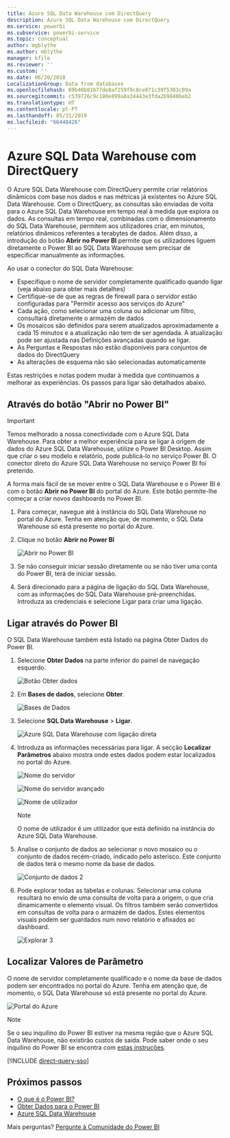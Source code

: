 ```yaml
---
title: Azure SQL Data Warehouse com DirectQuery
description: Azure SQL Data Warehouse com DirectQuery
ms.service: powerbi
ms.subservice: powerbi-service
ms.topic: conceptual
author: mgblythe
ms.author: mblythe
manager: kfile
ms.reviewer: ''
ms.custom: ''
ms.date: 06/20/2018
LocalizationGroup: Data from databases
ms.openlocfilehash: 69b40b81677de8af259f9c8ce871c39f5303c09a
ms.sourcegitcommit: c539726c9c180e899a8a34443e3fda2b9848beb2
ms.translationtype: HT
ms.contentlocale: pt-PT
ms.lasthandoff: 05/31/2019
ms.locfileid: "66448426"
---
```

# <a name="azure-sql-data-warehouse-with-directquery"></a>Azure SQL Data Warehouse com DirectQuery

O Azure SQL Data Warehouse com DirectQuery permite criar relatórios dinâmicos com base nos dados e nas métricas já existentes no Azure SQL Data Warehouse. Com o DirectQuery, as consultas são enviadas de volta para o Azure SQL Data Warehouse em tempo real à medida que explora os dados. As consultas em tempo real, combinadas com o dimensionamento do SQL Data Warehouse, permitem aos utilizadores criar, em minutos, relatórios dinâmicos referentes a terabytes de dados. Além disso, a introdução do botão **Abrir no Power BI** permite que os utilizadores liguem diretamente o Power BI ao SQL Data Warehouse sem precisar de especificar manualmente as informações.

Ao usar o conector do SQL Data Warehouse:

* Especifique o nome de servidor completamente qualificado quando ligar (veja abaixo para obter mais detalhes)
* Certifique-se de que as regras de firewall para o servidor estão configuradas para "Permitir acesso aos serviços do Azure"
* Cada ação, como selecionar uma coluna ou adicionar um filtro, consultará diretamente o armazém de dados
* Os mosaicos são definidos para serem atualizados aproximadamente a cada 15 minutos e a atualização não tem de ser agendada.  A atualização pode ser ajustada nas Definições avançadas quando se ligar.
* As Perguntas e Respostas não estão disponíveis para conjuntos de dados do DirectQuery
* As alterações de esquema não são selecionadas automaticamente

Estas restrições e notas podem mudar à medida que continuamos a melhorar as experiências. Os passos para ligar são detalhados abaixo.

## <a name="using-the-open-in-power-bi-button"></a>Através do botão "Abrir no Power BI"

> [!Important]
> Temos melhorado a nossa conectividade com o Azure SQL Data Warehouse.  Para obter a melhor experiência para se ligar à origem de dados do Azure SQL Data Warehouse, utilize o Power BI Desktop.  Assim que criar o seu modelo e relatório, pode publicá-lo no serviço Power BI.  O conector direto do Azure SQL Data Warehouse no serviço Power BI foi preterido.

A forma mais fácil de se mover entre o SQL Data Warehouse e o Power BI é com o botão **Abrir no Power BI** do portal do Azure. Este botão permite-lhe começar a criar novos dashboards no Power BI.

1. Para começar, navegue até à instância do SQL Data Warehouse no portal do Azure. Tenha em atenção que, de momento, o SQL Data Warehouse só está presente no portal do Azure.

2. Clique no botão **Abrir no Power BI**

    ![Abrir no Power BI](media/service-azure-sql-data-warehouse-with-direct-connect/openinpowerbi.png)

3. Se não conseguir iniciar sessão diretamente ou se não tiver uma conta do Power BI, terá de iniciar sessão.

4. Será direcionado para a página de ligação do SQL Data Warehouse, com as informações do SQL Data Warehouse pré-preenchidas. Introduza as credenciais e selecione Ligar para criar uma ligação.

## <a name="connecting-through-power-bi"></a>Ligar através do Power BI

O SQL Data Warehouse também está listado na página Obter Dados do Power BI. 

1. Selecione **Obter Dados** na parte inferior do painel de navegação esquerdo.  

    ![Botão Obter dados](media/service-azure-sql-data-warehouse-with-direct-connect/getdatabutton.png)

2. Em **Bases de dados**, selecione **Obter**.

    ![Bases de Dados](media/service-azure-sql-data-warehouse-with-direct-connect/databases.png)

3. Selecione **SQL Data Warehouse** \> **Ligar**.

    ![Azure SQL Data Warehouse com ligação direta](media/service-azure-sql-data-warehouse-with-direct-connect/azuresqldatawarehouseconnect.png)

4. Introduza as informações necessárias para ligar. A secção **Localizar Parâmetros** abaixo mostra onde estes dados podem estar localizados no portal do Azure.

    ![Nome do servidor](media/service-azure-sql-data-warehouse-with-direct-connect/servername.png)

    ![Nome do servidor avançado](media/service-azure-sql-data-warehouse-with-direct-connect/servernamewithadvanced.png)

    ![Nome de utilizador](media/service-azure-sql-data-warehouse-with-direct-connect/username.png)

   > [!NOTE]
   > O nome de utilizador é um utilizador que está definido na instância do Azure SQL Data Warehouse.

5. Analise o conjunto de dados ao selecionar o novo mosaico ou o conjunto de dados recém-criado, indicado pelo asterisco. Este conjunto de dados terá o mesmo nome da base de dados.

    ![Conjunto de dados 2](media/service-azure-sql-data-warehouse-with-direct-connect/dataset2.png)

6. Pode explorar todas as tabelas e colunas. Selecionar uma coluna resultará no envio de uma consulta de volta para a origem, o que cria dinamicamente o elemento visual. Os filtros também serão convertidos em consultas de volta para o armazém de dados. Estes elementos visuais podem ser guardados num novo relatório e afixados ao dashboard.

    ![Explorar 3](media/service-azure-sql-data-warehouse-with-direct-connect/explore3.png)

## <a name="finding-parameter-values"></a>Localizar Valores de Parâmetro

O nome de servidor completamente qualificado e o nome da base de dados podem ser encontrados no portal do Azure. Tenha em atenção que, de momento, o SQL Data Warehouse só está presente no portal do Azure.

![Portal do Azure](media/service-azure-sql-data-warehouse-with-direct-connect/azureportal.png)

> [!NOTE]
> Se o seu inquilino do Power BI estiver na mesma região que o Azure SQL Data Warehouse, não existirão custos de saída. Pode saber onde o seu inquilino do Power BI se encontra com [estas instruções](https://docs.microsoft.com/power-bi/service-admin-where-is-my-tenant-located).

[!INCLUDE [direct-query-sso](includes/direct-query-sso.md)]

## <a name="next-steps"></a>Próximos passos

* [O que é o Power BI?](power-bi-overview.md)  
* [Obter Dados para o Power BI](service-get-data.md)  
* [Azure SQL Data Warehouse](/azure/sql-data-warehouse/sql-data-warehouse-overview-what-is/)

Mais perguntas? [Pergunte à Comunidade do Power BI](http://community.powerbi.com/)
